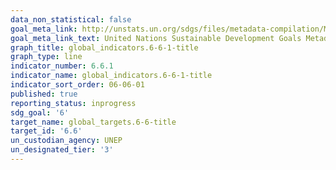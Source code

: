 ```yaml
---
data_non_statistical: false
goal_meta_link: http://unstats.un.org/sdgs/files/metadata-compilation/Metadata-Goal-6.pdf
goal_meta_link_text: United Nations Sustainable Development Goals Metadata (pdf 428kB)
graph_title: global_indicators.6-6-1-title
graph_type: line
indicator_number: 6.6.1
indicator_name: global_indicators.6-6-1-title
indicator_sort_order: 06-06-01
published: true
reporting_status: inprogress
sdg_goal: '6'
target_name: global_targets.6-6-title
target_id: '6.6'
un_custodian_agency: UNEP
un_designated_tier: '3'
---
```

